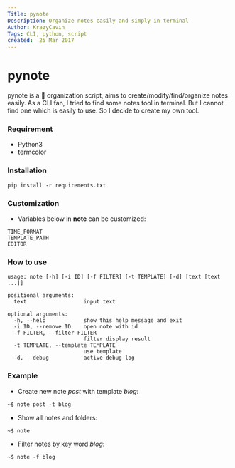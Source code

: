 ```yaml
---
Title: pynote
Description: Organize notes easily and simply in terminal
Author: KrazyCavin
Tags: CLI, python, script
created:  25 Mar 2017
---
```


pynote
==========
pynote is a :notebook_with_decorative_cover: organization script, aims to create/modify/find/organize notes easily. As a CLI fan, I tried to find some notes tool in terminal. But I cannot find one which is easily to use. So I decide to create my own tool.

### Requirement
* Python3
* termcolor

### Installation
```
pip install -r requirements.txt

```

### Customization
* Variables below in **note**  can be customized:
```
TIME_FORMAT
TEMPLATE_PATH
EDITOR
```
### How to use
```
usage: note [-h] [-i ID] [-f FILTER] [-t TEMPLATE] [-d] [text [text ...]]

positional arguments:
  text                  input text

optional arguments:
  -h, --help            show this help message and exit
  -i ID, --remove ID    open note with id
  -f FILTER, --filter FILTER
                        filter display result
  -t TEMPLATE, --template TEMPLATE
                        use template
  -d, --debug           active debug log
```

### Example
* Create new note *post* with template *blog*:

```~$ note post -t blog```

* Show all notes and folders:

```~$ note```

* Filter notes by key word *blog*:

```~$ note -f blog```

